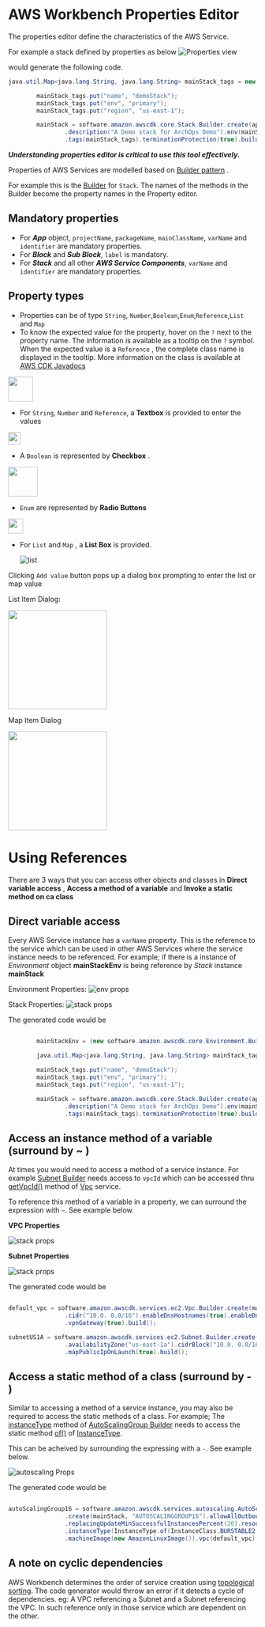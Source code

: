 

# AWS Workbench Properties Editor

The properties editor define the characteristics of the AWS Service. 

For example a stack defined by properties as below 
![Properties view](../images/getting-started-images/propertiesView.png)

would generate the following code. 

```java
java.util.Map<java.lang.String, java.lang.String> mainStack_tags = new java.util.HashMap<java.lang.String, java.lang.String>();

		mainStack_tags.put("name", "demoStack");
		mainStack_tags.put("env", "primary");
		mainStack_tags.put("region", "us-east-1");

		mainStack = software.amazon.awscdk.core.Stack.Builder.create(app1, "MAINSTACK")
				.description("A Demo stack for ArchOps Demo").env(mainStackEnv).stackName("mainStack")
				.tags(mainStack_tags).terminationProtection(true).build();

```

***Understanding properties editor is critical to use this tool effectively.***


Properties of AWS Services are modelled based on [Builder pattern](https://en.wikipedia.org/wiki/Builder_pattern) . 

For example this is the [Builder](https://docs.aws.amazon.com/cdk/api/latest/java/software/amazon/awscdk/core/Stack.Builder.html) for ```Stack```. The names of the methods in the Builder become the property names in the Property editor. 


## Mandatory properties 

- For ***App*** object, ```projectName```, ```packageName```, ```mainClassName```, ```varName``` and ```identifier``` are mandatory properties.
- For ***Block*** and ***Sub Block***, ```label``` is mandatory.
- For ***Stack*** and all other ***AWS Service Components***, ```varName``` and ```identifier``` are mandatory properties.

## Property types
- Properties can be of type ```String```, ```Number```,```Boolean```,```Enum```,```Reference```,```List``` and ```Map``` 
- To know the expected value for the property, hover on the ```?``` next to the property name. The information is available as a tooltip on the ```?``` symbol. When the expected value is a ```Reference``` , the complete class name is displayed in the tooltip. More information on the class is available at [AWS CDK Javadocs](https://docs.aws.amazon.com/cdk/api/latest/java/index.html)

<img src="../images/getting-started-images/tooltip.png" height="50"/>

  
- For ```String```, ```Number``` and ```Reference```, a **Textbox** is provided to enter the values

<img src="../images/getting-started-images/textbox.png" height="25"/>
  

- A ```Boolean``` is represented by **Checkbox**  . 

<img src="../images/getting-started-images/checkbox.png" height="60"/>
   

- ```Enum``` are represented by **Radio Buttons**

<img src="../images/getting-started-images/radiobutton.png" height="30"/>

  
- For ```List``` and ```Map``` , a **List Box** is provided.

    ![list](../images/getting-started-images/map.png)

Clicking ```Add value``` button pops up a dialog box prompting to enter the list or map value 

List Item Dialog:

<img src="../images/getting-started-images/listDialog.png" height="200"/>
   

Map Item Dialog

<img src="../images/getting-started-images/mapDialog.png" height="200"/>
   

# Using References

There are 3 ways that you can access other objects and classes in **Direct variable access** , **Access a method of a variable** and **Invoke a static method on ca class**

## Direct variable access

Every AWS Service instance has a ```varName``` property. This is the reference to the service which can be used in other AWS Services where the service instance needs to be referenced. For example; if there is a instance of *Environment* object **mainStackEnv** is being reference by *Stack* instance **mainStack** 

Environment Properties:
    ![env props](../images/getting-started-images/envProps.png)

Stack Properties: 
    ![stack props](../images/getting-started-images/stackProps.png)

The generated code would be 

```java

        mainStackEnv = (new software.amazon.awscdk.core.Environment.Builder()).region("us-east-1").build();

		java.util.Map<java.lang.String, java.lang.String> mainStack_tags = new java.util.HashMap<java.lang.String, java.lang.String>();

		mainStack_tags.put("name", "demoStack");
		mainStack_tags.put("env", "primary");
		mainStack_tags.put("region", "us-east-1");

		mainStack = software.amazon.awscdk.core.Stack.Builder.create(app1, "MAINSTACK")
				.description("A Demo stack for ArchOps Demo").env(mainStackEnv).stackName("mainStack")
				.tags(mainStack_tags).terminationProtection(true).build();
```
## Access an instance method of a variable (surround by ~ )

At times you would need to access a method of a service instance. For example [Subnet Builder](https://docs.aws.amazon.com/cdk/api/latest/java/software/amazon/awscdk/services/ec2/Subnet.Builder.html) needs access to ```vpcId``` which can be accessed thru [getVpcId()](https://docs.aws.amazon.com/cdk/api/latest/java/software/amazon/awscdk/services/ec2/Vpc.html#getVpcId--) method of [Vpc](https://docs.aws.amazon.com/cdk/api/latest/java/software/amazon/awscdk/services/ec2/Vpc.html) service. 

To reference this method of a variable in a property, we can surround the expression with ```~```. See example below. 

**VPC Properties**

![stack props](../images/getting-started-images/vpcProps.png)

**Subnet Properties**

![stack props](../images/getting-started-images/subnetProps.png)

The generated code would be 

```java

default_vpc = software.amazon.awscdk.services.ec2.Vpc.Builder.create(mainStack, "DEFAULT_VPC")
				.cidr("10.0. 0.0/16").enableDnsHostnames(true).enableDnsSupport(true).maxAzs(2).natGateways(1)
				.vpnGateway(true).build();

subnetUS1A = software.amazon.awscdk.services.ec2.Subnet.Builder.create(mainStack, "SUBNETUS1A")
				.availabilityZone("us-east-1a").cidrBlock("10.0. 0.0/16").vpcId(default_vpc.getVpcId())
				.mapPublicIpOnLaunch(true).build();

```


## Access a static method of a class (surround by - )

Similar to accessing a method of a service instance, you may also be required to access the static methods of a class. For example; The [instanceType](https://docs.aws.amazon.com/cdk/api/latest/java/software/amazon/awscdk/services/autoscaling/AutoScalingGroup.Builder.html#instanceType-software.amazon.awscdk.services.ec2.InstanceType-) method of [AutoScalingGroup Builder](https://docs.aws.amazon.com/cdk/api/latest/java/software/amazon/awscdk/services/autoscaling/AutoScalingGroup.Builder.html) needs to access the static method [of()](https://docs.aws.amazon.com/cdk/api/latest/java/software/amazon/awscdk/services/ec2/InstanceType.html#of-software.amazon.awscdk.services.ec2.InstanceClass-software.amazon.awscdk.services.ec2.InstanceSize-) of [InstanceType](https://docs.aws.amazon.com/cdk/api/latest/java/software/amazon/awscdk/services/ec2/InstanceType.html). 

This can be acheived by surrounding the expressing with a ```-```. See example below. 

![autoscaling Props](../images/getting-started-images/autoScalingProps.png)

The generated code would be 

```java

autoScalingGroup16 = software.amazon.awscdk.services.autoscaling.AutoScalingGroup.Builder
				.create(mainStack, "AUTOSCALINGGROUP16").allowAllOutbound(true).maxCapacity(2)
				.replacingUpdateMinSuccessfulInstancesPercent(20).resourceSignalCount(4)
				.instanceType(InstanceType.of(InstanceClass.BURSTABLE2, InstanceSize.MEDIUM))
				.machineImage(new AmazonLinuxImage()).vpc(default_vpc).build();

```

## A note on cyclic dependencies

AWS Workbench determines the order of service creation using [topological sorting](https://en.wikipedia.org/wiki/Topological_sorting). The code generator would thrrow an error if it detects a cycle of dependencies. eg: A VPC referencing a Subnet and a Subnet referencing the VPC. In such reference only in those service which are dependent on the other.  





